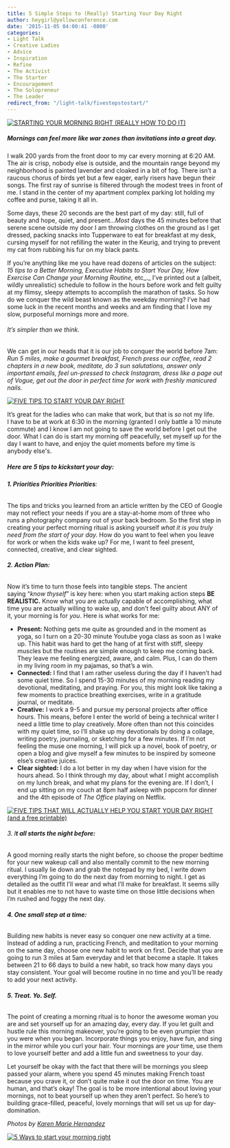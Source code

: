 ```yaml
---
title: 5 Simple Steps to (Really) Starting Your Day Right
author: heygirl@yellowconference.com
date: '2015-11-05 04:00:41 -0800'
categories:
- Light Talk
- Creative Ladies
- Advice
- Inspiration
- Refine
- The Activist
- The Starter
- Encouragement
- The Solopreneur
- The Leader
redirect_from: "/light-talk/fivestepstostart/"
---
```


[![STARTING YOUR MORNING RIGHT (REALLY HOW TO DO IT)](https://yellow-blog-images.imgix.net/2015/10/PHOTO1.jpg)](https://yellow-blog-images.imgix.net/2015/10/PHOTO1.jpg)

##### Mornings can feel more like war zones than invitations into a great day.

I walk 200 yards from the front door to my car every morning at 6:20 AM. The air is crisp, nobody else is outside, and the mountain range beyond my neighborhood is painted lavender and cloaked in a bit of fog. There isn’t a raucous chorus of birds yet but a few eager, early risers have begun their songs. The first ray of sunrise is filtered through the modest trees in front of me. I stand in the center of my apartment complex parking lot holding my coffee and purse, taking it all in.

Some days, these 20 seconds are the best part of my day: still, full of beauty and hope, quiet, and present..._Most_ days the 45 minutes before that serene scene outside my door I am throwing clothes on the ground as I get dressed, packing snacks into Tupperware to eat for breakfast at my desk, cursing myself for not refilling the water in the Keurig, and trying to prevent my cat from rubbing his fur on my black pants.

If you’re anything like me you have read dozens of articles on the subject: _15 tips to a Better Morning, Executive Habits to Start Your Day, How Exercise Can Change your Morning Routine,_ etc_._ I’ve printed out a (albeit, wildly unrealistic) schedule to follow in the hours before work and felt guilty at my flimsy, sleepy attempts to accomplish the marathon of tasks. So how do we conquer the wild beast known as the weekday morning? I’ve had some luck in the recent months and weeks and am finding that I love my slow, purposeful mornings more and more.

###### It’s simpler than we think.

We can get in our heads that it is our job to conquer the world before 7am: _Run 5 miles, make a gourmet breakfast, French press our coffee, read 2 chapters in a new book, meditate, do 3 sun salutations, answer only important emails, feel un-pressed to check Instagram, dress like a page out of Vogue, get out the door in perfect time for work with freshly manicured nails._

[![FIVE TIPS TO START YOUR DAY RIGHT](https://yellow-blog-images.imgix.net/2015/10/PICTURE3.jpg)](https://yellow-blog-images.imgix.net/2015/10/PICTURE3.jpg)

It’s great for the ladies who can make that work, but that is _so_ not my life.  
I have to be at work at 6:30 in the morning (granted I only battle a 10 minute commute) and I know I am not going to save the world before I get out the door. What I can do is start my morning off peacefully, set myself up for the day I want to have, and enjoy the quiet moments before my time is anybody else's.

##### Here are 5 tips to kickstart your day:

###### **1\. Priorities Priorities Priorities**:

The tips and tricks you learned from an article written by the CEO of Google may not reflect your needs if you are a stay-at-home mom of three who runs a photography company out of your back bedroom. So the first step in creating your perfect morning ritual is asking yourself _what it is you truly need from the start of your day._ How do you want to feel when you leave for work or when the kids wake up? For me, I want to feel present, connected, creative, and clear sighted.

###### **2\. Action Plan:**

Now it’s time to turn those feels into tangible steps. The ancient saying “_know thyself_” is key here: when you start making action steps **BE REALISTIC.** Know what you are actually capable of accomplishing, what time you are actually willing to wake up, and don’t feel guilty about ANY of it, your morning is for _you_. Here is what works for me:

*   **Present:** Nothing gets me quite as grounded and in the moment as yoga, so I turn on a 20-30 minute Youtube yoga class as soon as I wake up. This habit was hard to get the hang of at first with stiff, sleepy muscles but the routines are simple enough to keep me coming back. They leave me feeling energized, aware, and calm. Plus, I can do them in my living room in my pajamas, so that’s a win.
*   **Connected:** I find that I am rather useless during the day if I haven’t had some quiet time. So I spend 15-30 minutes of my morning reading my devotional, meditating, and praying. For you, this might look like taking a few moments to practice breathing exercises, write in a gratitude journal, or meditate.
*   **Creative:** I work a 9-5 and pursue my personal projects after office hours. This means, before I enter the world of being a technical writer I need a little time to play creatively. More often than not this coincides with my quiet time, so I’ll shake up my devotionals by doing a collage, writing poetry, journaling, or sketching for a few minutes. If I’m not feeling the muse one morning, I will pick up a novel, book of poetry, or open a blog and give myself a few minutes to be inspired by someone else’s creative juices.
*   **Clear sighted:** I do a lot better in my day when I have vision for the hours ahead. So I think through my day, about what I might accomplish on my lunch break, and what my plans for the evening are. If I don’t, I end up sitting on my couch at 8pm half asleep with popcorn for dinner and the 4th episode of _The Office_ playing on Netflix.

[![FIVE TIPS THAT WILL ACTUALLY HELP YOU START YOUR DAY RIGHT (and a free printable)](https://yellow-blog-images.imgix.net/2015/10/PICTURE2.jpg)](https://yellow-blog-images.imgix.net/2015/10/PICTURE2.jpg)

###### 3\. I**t all starts the night before:**

A good morning really starts the night before, so choose the proper bedtime for your new wakeup call and also mentally commit to the new morning ritual. I usually lie down and grab the notepad by my bed, I write down everything I’m going to do the next day from morning to night. I get as detailed as the outfit I’ll wear and what I’ll make for breakfast. It seems silly but it enables me to not have to waste time on those little decisions when I’m rushed and foggy the next day.

###### **4\. One small step at a time:**

Building new habits is never easy so conquer one new activity at a time. Instead of adding a run, practicing French, and meditation to your morning on the same day, choose one new habit to work on first. Decide that you are going to run 3 miles at 5am everyday and let that become a staple. It takes between 21 to 66 days to build a new habit, so track how many days you stay consistent. Your goal will become routine in no time and you’ll be ready to add your next activity.

###### **5\. Treat. Yo. Self.**

The point of creating a morning ritual is to honor the awesome woman you are and set yourself up for an amazing day, every day. If you let guilt and hustle rule this morning makeover, you’re going to be even grumpier than you were when you began. Incorporate things you enjoy, have fun, and sing in the mirror while you curl your hair. Your mornings are _your_ time, use them to love yourself better and add a little fun and sweetness to your day.

Let yourself be okay with the fact that there will be mornings you sleep passed your alarm, where you spend 45 minutes making French toast because you crave it, or don’t quite make it out the door on time. You are human, and that’s okay! The goal is to be more intentional about loving your mornings, not to beat yourself up when they aren’t perfect. So here’s to building grace-filled, peaceful, lovely mornings that will set us up for day-domination.

_Photos by [Karen Marie Hernandez](http://www.karenmariehernandez.com/)_

[![5 Ways to start your morning right](https://yellow-blog-images.imgix.net/2015/11/NATALIESKIETH.jpg)](http://www.natalieskeith.com/)
